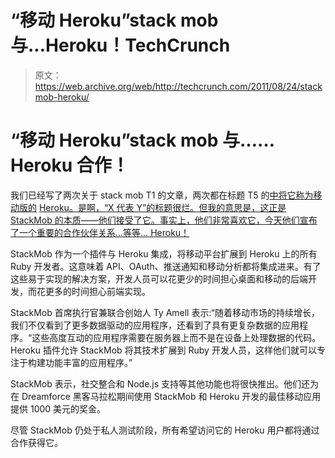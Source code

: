 # “移动 Heroku”stack mob 与...Heroku！TechCrunch

> 原文：<https://web.archive.org/web/http://techcrunch.com/2011/08/24/stackmob-heroku/>

# “移动 Heroku”stack mob 与……Heroku 合作！

我们已经写了两次关于 stack mob T1 的文章，两次都在标题 T5 的[中将它称为移动版的](https://web.archive.org/web/20230204143424/https://techcrunch.com/2011/05/16/stackmob-raises-7-5-million-to-be-the-heroku-for-mobile/) [Heroku。是啊，“X 代表 Y”的标题很烂。但我的意思是，这正是 StackMob 的本质——他们接受了它。事实上，他们非常喜欢它，今天他们宣布了一个重要的合作伙伴关系…等等… Heroku！](https://web.archive.org/web/20230204143424/https://techcrunch.com/2011/01/27/stackmob/)

StackMob 作为一个插件与 Heroku 集成，将移动平台扩展到 Heroku 上的所有 Ruby 开发者。这意味着 API、OAuth、推送通知和移动分析都将集成进来。有了这些易于实现的解决方案，开发人员可以花更少的时间担心桌面和移动的后端开发，而花更多的时间担心前端实现。

StackMob 首席执行官兼联合创始人 Ty Amell 表示:“随着移动市场的持续增长，我们不仅看到了更多数据驱动的应用程序，还看到了具有更复杂数据的应用程序。“这些高度互动的应用程序需要在服务器上而不是在设备上处理数据的代码。Heroku 插件允许 StackMob 将其技术扩展到 Ruby 开发人员，这样他们就可以专注于构建功能丰富的应用程序。”

StackMob 表示，社交整合和 Node.js 支持等其他功能也将很快推出。他们还为在 Dreamforce 黑客马拉松期间使用 StackMob 和 Heroku 开发的最佳移动应用提供 1000 美元的奖金。

尽管 StackMob 仍处于私人测试阶段，所有希望访问它的 Heroku 用户都将通过合作获得它。